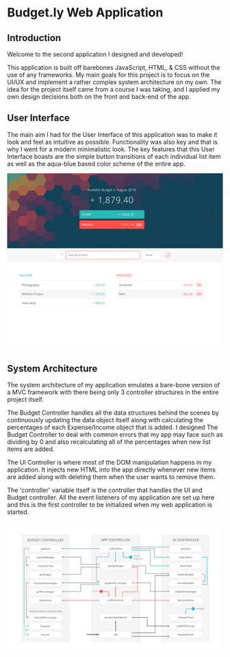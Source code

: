 # Budget.ly Web Application

## Introduction

Welcome to the second application I designed and developed! 

This application is built off barebones JavaScript, HTML, & CSS without the use of any frameworks. My main goals for this project is to focus on the UI/UX and implement a rather complex system architecture on my own. The idea for the project itself came from a course I was taking, and I applied my own design decisions both on the front and back-end of the app.   

## User Interface 

The main aim I had for the User Interface of this application was to make it look and feel as intuitive as possible. Functionality was also key and that is why I went for a modern minimalistic look. The key features that this User Interface boasts are the simple button transitions of each individual list item as well as the aqua-blue based color scheme of the entire app. 

![Screenshot](https://github.com/Quasay/budget.ly/blob/master/Budget.ly.PNG?raw=true)


## System Architecture 

The system architecture of my application emulates a bare-bone version of a MVC framework with there being only 3 controller structures in the entire project itself. 

The Budget Controller handles all the data structures behind the scenes by continuously updating the data object itself along with calculating the percentages of each Expense/Income object that is added. I designed The Budget Controller to deal with common errors that my app may face such as dividing by 0 and also recalculating all of the percentages when new list items are added. 

The UI Controller is where most of the DOM manipulation happens in my application. It injects new HTML into the app directly whenever new items are added along with deleting them when the user wants to remove them.   

The 'controller' variable itself is the controller that handles the UI and Budget controller.  All the event listeners of my application are set up here and this is the first controller to be initialized when my web application is started.  


![Screenshot](https://github.com/Quasay/budget.ly/blob/master/System%20Architecture.PNG?raw=true)

